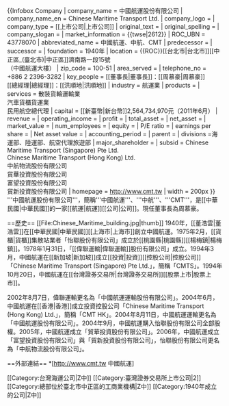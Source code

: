 {{Infobox Company
| company_name        = 中國航運股份有限公司
| company_name_en     = Chinese Maritime Transport Ltd.
| company_logo        =
| company_type        = [[上市公司|上市公司]]
| original_text       =
| original_spelling   =
| company_slogan      = 
| market_information  = {{twse|2612}}
| ROC_UBN             = 43778070
| abbreviated_name    = 中國航運、中航、CMT
| predecessor         =
| successor           =
| foundation          = 1940年
| location            = {{ROC}}[[台北市|台北市]][[中正區_(臺北市)|中正區]]濟南路一段15號<br>（中國航運大樓）
| zip_code            = 100-51
| area_served         =
| telephone_no        = +886 2 2396-3282
| key_people          = [[董事長|董事長]]：[[周慕豪|周慕豪]]<br>[[總經理|總經理]]：[[洪順地|洪順地]]
| industry            = 航運業
| products            =
| services            = 散裝貨輪運輸業<br>汽車貨櫃貨運業<br>民用航空總代理
| capital             = [[新臺幣|新台幣]]2,564,734,970元（2011年6月）
| revenue             =
| operating_income    =
| profit              =
| total_asset         =
| net_asset           =
| market_value        =
| num_employees       =
| equity              =
| P/E ratio           =
| earnings per share  =
| Net asset value     =
| accounting_period   =
| parent              =
| divisions           =海運部、陸運部、航空代理旅遊部
| major_shareholder   =
| subsid              = Chinese Maritime Transport (Singapore) Pte Ltd.<br>Chinese Maritime Transport (Hong Kong) Ltd.<br>中航物流股份有限公司<br>貿華投資股份有限公司<br>富望投資股份有限公司<br>貿新投資股份有限公司
| homepage            = http://www.cmt.tw
| width               = 200px
}}
'''中國航運股份有限公司'''，簡稱'''中國航運'''、'''中航'''、'''CMT'''，是[[中華民國|中華民國]]的一家[[航運|航運]][[公司|公司]]。現任董事長為周慕豪。

==歷史==
[[File:Chinese_Maritime_building.jpg|thumb]]
1940年，[[董浩雲|董浩雲]]在[[中華民國|中華民國]][[上海市|上海市]]創立中國航運。1975年2月，[[貨櫃|貨櫃]]集散站業者「怡聯股份有限公司」成立於[[桃園縣|桃園縣]][[楊梅鎮|楊梅鎮]]。1978年1月31日，「[[偉聯運輸|偉聯運輸]]股份有限公司」成立。1994年3月，中國航運在[[新加坡|新加坡]]成立[[投資|投資]][[控股公司|控股公司]]「Chinese Maritime Transport (Singapore) Pte Ltd.」，簡稱「CMTS」。1994年10月20日，中國航運在[[台灣證券交易所|台灣證券交易所]][[股票上市|股票上市]]。

2002年8月7日，偉聯運輸更名為「中國航運運輸股份有限公司」。2004年6月，中國航運在[[香港|香港]]成立投資控股公司「Chinese Maritime Transport (Hong Kong) Ltd.」，簡稱「CMT HK」。2004年8月11日，中國航運運輸更名為「中國航運股份有限公司」。2004年9月，中國航運購入怡聯股份有限公司全部股權。2005年，中國航運成立「貿華投資股份有限公司」。2006年，中國航運成立「富望投資股份有限公司」與「貿新投資股份有限公司」，怡聯股份有限公司更名為「中航物流股份有限公司」。

==外部連結==
*[http://www.cmt.tw 中國航運]

[[Category:台灣海運公司|Z中]]
[[Category:臺灣證券交易所上市公司|2]]
[[Category:總部位於臺北市中正區的工商業機構|Z中]]
[[Category:1940年成立的公司|Z中]]
